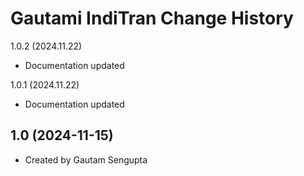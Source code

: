 Gautami IndiTran Change History
====================

1.0.2 (2024.11.22)
* Documentation updated

1.0.1 (2024.11.22)
* Documentation updated

1.0 (2024-11-15)
----------------
* Created by Gautam Sengupta

